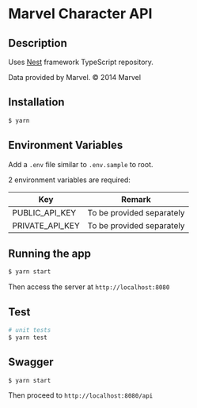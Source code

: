 # Marvel Character API

## Description
Uses 
[Nest](https://github.com/nestjs/nest) framework TypeScript repository.

Data provided by Marvel. © 2014 Marvel

## Installation

```bash
$ yarn
```


## Environment Variables
Add a `.env` file similar to `.env.sample` to root.

2 environment variables are required:

| Key  | Remark |
| -------------  | ------------- |
| PUBLIC_API_KEY  | To be provided separately   |
| PRIVATE_API_KEY  | To be provided separately  |

## Running the app

```bash
$ yarn start
```
Then access the server at `http://localhost:8080`

## Test

```bash
# unit tests
$ yarn test
```

## Swagger

```bash
$ yarn start
```

Then proceed to `http://localhost:8080/api`